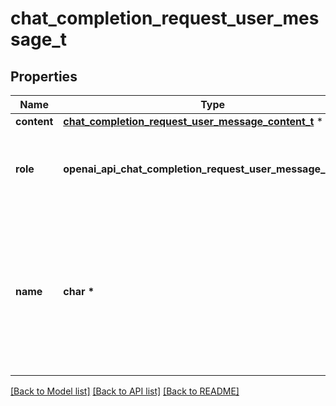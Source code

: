 # chat_completion_request_user_message_t

## Properties
Name | Type | Description | Notes
------------ | ------------- | ------------- | -------------
**content** | [**chat_completion_request_user_message_content_t**](chat_completion_request_user_message_content.md) \* |  | 
**role** | **openai_api_chat_completion_request_user_message_ROLE_e** | The role of the messages author, in this case &#x60;user&#x60;. | 
**name** | **char \*** | An optional name for the participant. Provides the model information to differentiate between participants of the same role. | [optional] 

[[Back to Model list]](../README.md#documentation-for-models) [[Back to API list]](../README.md#documentation-for-api-endpoints) [[Back to README]](../README.md)


